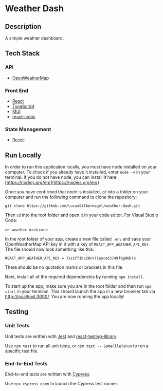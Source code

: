 # Weather Dash

## Description

A simple weather dashboard.

## Tech Stack

### API

- [OpenWeatherMap](https://openweathermap.org/api/)

### Front End

- [React](https://reactjs.org/)
- [TypeScript](https://www.typescriptlang.org/)
- [MUI](https://mui.com/)
- [react-icons](https://www.npmjs.com/package/react-icons)

### State Management

- [Recoil](https://recoiljs.org/)

## Run Locally

In order to run this application locally, you must have node installed on your computer. To check if you already have it installed, enter `node -v` in your terminal. If you do not have node, you can install it here: [https://nodejs.org/en/](https://nodejs.org/en/)

Once you have confirmed that node is installed, `cd` into a folder on your computer and run the following command to clone the repository:

`git clone https://github.com/LucasSilbernagel/weather-dash.git`

Then `cd` into the root folder and open it in your code editor. For Visual Studio Code:

`cd weather-dash`
`code .`

In the root folder of your app, create a new file called `.env` and save your OpenWeatherMap API key in it with a key of `REACT_APP_WEATHER_API_KEY`. The file should now look something like this:

`REACT_APP_WEATHER_API_KEY = 72s1f71bc28cv71ayce63749f6g96b78`

There should be no quotation marks or brackets in this file.

Next, install all of the required dependencies by running `npm install`.

To start up the app, make sure you are in the root folder and then run `npm start` in your terminal. This should launch the app in a new browser tab via [http://localhost:3000/](http://localhost:3000/). You are now running the app locally!

## Testing

### Unit Tests

Unit tests are written with [Jest](https://jestjs.io/) and [react-testing-library](https://testing-library.com/).

Use `npm test` to run all unit tests, or `npm test -- SomeFileToRun` to run a specific test file.

### End-to-End Tests

End-to-end tests are written with [Cypress](https://www.cypress.io/).

Use `npx cypress open` to launch the Cypress test runner.
